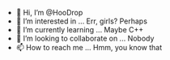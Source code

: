 - 👋 Hi, I’m @HooDrop
- 👀 I’m interested in ... Err, girls? Perhaps
- 🌱 I’m currently learning ... Maybe C++
- 💞️ I’m looking to collaborate on ... Nobody
- 📫 How to reach me ... Hmm, you know that

<!---
HooDrop/HooDrop is a ✨ special ✨ repository because its `README.md` (this file) appears on your GitHub profile.
You can click the Preview link to take a look at your changes.
--->
